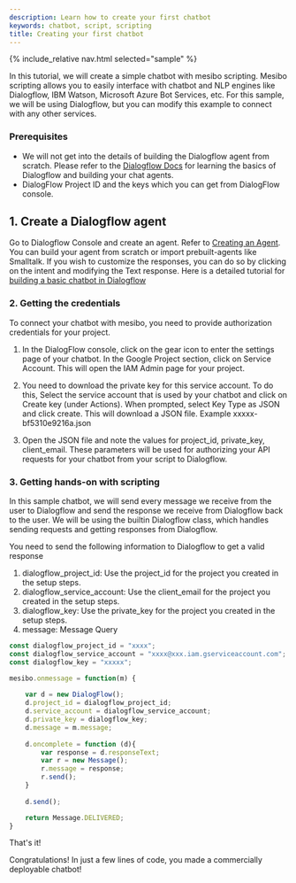 ```yaml
---
description: Learn how to create your first chatbot  
keywords: chatbot, script, scripting
title: Creating your first chatbot 
---
```

{% include_relative nav.html selected="sample" %}

In this tutorial, we will create a simple chatbot with mesibo scripting. Mesibo scripting allows you to easily interface with chatbot and NLP engines like Dialogflow, IBM Watson, Microsoft Azure Bot Services, etc. For this sample, we will be using Dialogflow, but you can modify this example to connect with any other services.

### Prerequisites
- We will not get into the details of building the Dialogflow agent from scratch. Please refer to the [Dialogflow Docs](https://cloud.google.com/dialogflow/docs/quick/api) for learning the basics of Dialogflow and building your chat agents.
- DialogFlow Project ID and the keys which you can get from DialogFlow console.

## 1. Create a Dialogflow agent
Go to Dialogflow Console and create an agent. Refer to [Creating an Agent](https://cloud.google.com/dialogflow/docs/quick/api#create-an-agent). You can build your agent from scratch or import prebuilt-agents like Smalltalk.  If you wish to customize the responses, you can do so by clicking on the intent and modifying the Text response. Here is a detailed tutorial for [building a basic chatbot in Dialogflow](https://cloud.google.com/dialogflow/docs/tutorials/build-an-agent)


### 2. Getting the credentials
To connect your chatbot with mesibo, you need to provide authorization credentials for your project.

 1. In the DialogFlow console, click on the gear icon to enter the settings page of your chatbot. In the Google Project section, click on Service Account. This will open the IAM Admin page for your project.

 2. You need to download the private key for this service account. To do this, Select the service account that is used by your chatbot and click on Create key (under Actions). When prompted, select Key Type as JSON and click create. This will download a JSON file. Example xxxxx-bf5310e9216a.json

 3. Open the JSON file and note the values for project_id, private_key, client_email. These parameters will be used for authorizing your API requests for your chatbot from your script to Dialogflow.

### 3. Getting hands-on with scripting 
In this sample chatbot, we will send every message we receive from the user to Dialogflow and send the response we receive from Dialogflow back to the user. We will be using the builtin Dialogflow class, which handles sending requests and getting responses from Dialogflow.

You need to send the following information to Dialogflow to get a valid response

 1. dialogflow_project_id: Use the project_id for the project you created in the setup steps.
 2. dialogflow_service_account: Use the client_email for the project you created in the setup steps.
 3. dialogflow_key: Use the private_key for the project you created in the setup steps.
 4. message: Message Query

```js 
const dialogflow_project_id = "xxxx";
const dialogflow_service_account = "xxxx@xxx.iam.gserviceaccount.com";
const dialogflow_key = "xxxxx";

mesibo.onmessage = function(m) {
	
	var d = new DialogFlow();
	d.project_id = dialogflow_project_id;
	d.service_account = dialogflow_service_account;
	d.private_key = dialogflow_key;
	d.message = m.message;
	
	d.oncomplete = function (d){
		var response = d.responseText;
		var r = new Message();
		r.message = response;
		r.send();
	}
	
	d.send();

	return Message.DELIVERED;
}
```

That's it! 

Congratulations! In just a few lines of code, you made a commercially deployable chatbot!


